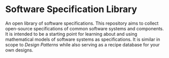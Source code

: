# Software Specification Library

An open library of software specifications. This repository aims to
collect open-source specifications of common software systems and
components. It is intended to be a starting point for learning about
and using mathematical models of software systems as specifications.
It is similar in scope to *Design Patterns* while also serving as a
recipe database for your own designs.
